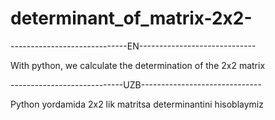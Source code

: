 # determinant_of_matrix-2x2-
-----------------------------EN-----------------------------


With python, we calculate the determination of the 2x2 matrix

----------------------------UZB------------------------------


Python yordamida 2x2 lik matritsa determinantini hisoblaymiz

